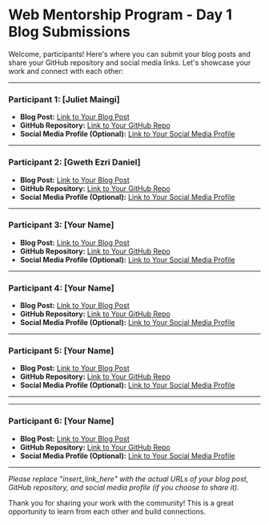 # Web Mentorship Program - Day 1 Blog Submissions

Welcome, participants! Here's where you can submit your blog posts and share your GitHub repository and social media links. Let's showcase your work and connect with each other:

---

### Participant 1: [Juliet Maingi]

- **Blog Post:** [Link to Your Blog Post](https://github.com/CodeDroid999/SES-Web-Developer-Mentorship/pull/1/commits/216a758a4bfdc28df2cd6456ec71ca0314b88ef2)
- **GitHub Repository:** [Link to Your GitHub Repo](https://github.com/Juliet569/Introduction-to-Web-Design-and-Github)
- **Social Media Profile (Optional):** [Link to Your Social Media Profile](insert_link_here)

---

### Participant 2: [Gweth Ezri Daniel]

- **Blog Post:** [Link to Your Blog Post](https://github.com/EzriDaniel/SES_WEB_DESIGN_MENTORSHIP_/commit/650dedab538e789adf21e23fedaa1e4037cbc567)
- **GitHub Repository:** [Link to Your GitHub Repo]((https://github.com/EzriDaniel/SES_WEB_DESIGN_MENTORSHIP_))
- **Social Media Profile (Optional):** [Link to Your Social Media Profile](insert_link_here)

---

### Participant 3: [Your Name]

- **Blog Post:** [Link to Your Blog Post](insert_link_here)
- **GitHub Repository:** [Link to Your GitHub Repo](insert_link_here)
- **Social Media Profile (Optional):** [Link to Your Social Media Profile](insert_link_here)

---

### Participant 4: [Your Name]

- **Blog Post:** [Link to Your Blog Post](insert_link_here)
- **GitHub Repository:** [Link to Your GitHub Repo](insert_link_here)
- **Social Media Profile (Optional):** [Link to Your Social Media Profile](insert_link_here)

---

### Participant 5: [Your Name]

- **Blog Post:** [Link to Your Blog Post](insert_link_here)
- **GitHub Repository:** [Link to Your GitHub Repo](insert_link_here)
- **Social Media Profile (Optional):** [Link to Your Social Media Profile](insert_link_here)

---
---

### Participant 6: [Your Name]

- **Blog Post:** [Link to Your Blog Post](insert_link_here)
- **GitHub Repository:** [Link to Your GitHub Repo](insert_link_here)
- **Social Media Profile (Optional):** [Link to Your Social Media Profile](insert_link_here)

---

*Please replace "insert_link_here" with the actual URLs of your blog post, GitHub repository, and social media profile (if you choose to share it).*

Thank you for sharing your work with the community! This is a great opportunity to learn from each other and build connections.
